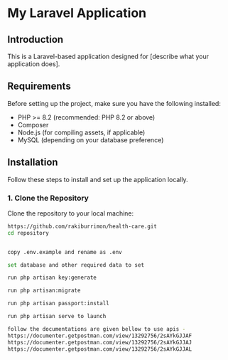 # My Laravel Application

## Introduction
This is a Laravel-based application designed for [describe what your application does].

## Requirements
Before setting up the project, make sure you have the following installed:

- PHP >= 8.2 (recommended: PHP 8.2 or above)
- Composer
- Node.js (for compiling assets, if applicable)
- MySQL (depending on your database preference)

## Installation

Follow these steps to install and set up the application locally.

### 1. Clone the Repository

Clone the repository to your local machine:

```bash
https://github.com/rakiburrimon/health-care.git
cd repository


copy .env.example and rename as .env

set database and other required data to set

run php artisan key:generate

run php artisan:migrate

run php artisan passport:install

run php artisan serve to launch

follow the documentations are given bellow to use apis -
https://documenter.getpostman.com/view/13292756/2sAYkGJJAF
https://documenter.getpostman.com/view/13292756/2sAYkGJJAJ
https://documenter.getpostman.com/view/13292756/2sAYkGJJAL
